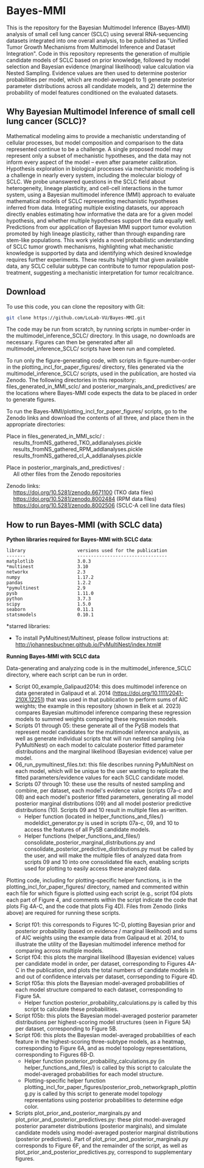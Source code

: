 Bayes-MMI
========

This is the repository for the Bayesian Multimodel Inference (Bayes-MMI) analysis of small cell lung cancer (SCLC) using 
several RNA-sequencing datasets integrated into one overall analysis, to be published as "Unified Tumor Growth 
Mechanisms from Multimodel Inference and Dataset Integration". Code in this repository represents the generation of
multiple candidate models of SCLC based on prior knowledge, followed by model selection and Bayesian evidence (marginal 
likelihood) value calculation via Nested Sampling. Evidence values are then used to determine posterior probabilities 
per model, which are model-averaged to 1) generate posterior parameter distributions across all candidate models, and 2) 
determine the probability of model features conditioned on the evaluated datasets. 

Why Bayesian Multimodel Inference of small cell lung cancer (SCLC)?
---------------------------------

Mathematical modeling aims to provide a mechanistic understanding of cellular processes, but model composition and 
comparison to the data represented continue to be a challenge. A single proposed model may represent only a subset of 
mechanistic hypotheses, and the data may not inform every aspect of the model – even after parameter calibration. 
Hypothesis exploration in biological processes via mechanistic modeling is a challenge in nearly every system, including 
the molecular biology of SCLC. We probe unanswered questions in the SCLC field about 
heterogeneity, lineage plasticity, and cell-cell interactions in the tumor system, using a Bayesian multimodel 
inference (MMI) approach to evaluate mathematical models of SCLC representing mechanistic hypotheses inferred from 
data. Integrating multiple existing datasets, our approach directly enables estimating how informative the data are 
for a given model hypothesis, and whether multiple hypotheses support the data equally well. Predictions from our 
application of Bayesian MMI support tumor evolution promoted by high lineage plasticity, rather than through expanding 
rare stem-like populations. This work yields a novel probabilistic understanding of SCLC tumor growth mechanisms, 
highlighting what mechanistic knowledge is supported by data and identifying which desired knowledge requires further 
experiments. These results highlight that given available data, any SCLC cellular subtype can contribute to tumor 
repopulation post-treatment, suggesting a mechanistic interpretation for tumor recalcitrance.
                                                                                                                    

Download
--------
To use this code, you can clone the repository with Git:
```bash
git clone https://github.com/LoLab-VU/Bayes-MMI.git
```

The code may be run from scratch, by running scripts in number-order in the multimodel_inference_SCLC/ directory. In
this usage, no downloads are necessary. Figures can then be generated after all multimodel_inference_SCLC/ scripts have 
been run and completed.

To run only the figure-generating code, with scripts in figure-number-order in the plotting_incl_for_paper_figures/ 
directory, files generated via the multimodel_inference_SCLC/ scripts, used in the publication, are hosted via Zenodo.
The following directories in this repository: files_generated_in_MMI_sclc/ and posterior_marginals_and_predictives/ are the
locations where Bayes-MMI code expects the data to be placed in order to generate figures.

To run the Bayes-MMI/plotting_incl_for_paper_figures/ scripts, go to the Zenodo links and download the contents of all three, and place them in the appropriate directories:

Place in files_generated_in_MMI_sclc/ : <br>
&emsp; results_fromNS_gathered_TKO_addlanalyses.pickle <br>
&emsp; results_fromNS_gathered_RPM_addlanalyses.pickle <br>
&emsp; results_fromNS_gathered_cl_A_addlanalyses.pickle <br>

Place in posterior_marginals_and_predictives/ : <br>
&emsp; All other files from the Zenodo repositories

Zenodo links: <br>
&emsp; https://doi.org/10.5281/zenodo.6671100 (TKO data files) <br>
&emsp; https://doi.org/10.5281/zenodo.8002484 (RPM data files) <br>
&emsp; https://doi.org/10.5281/zenodo.8002506 (SCLC-A cell line data files)

How to run Bayes-MMI (with SCLC data)
------------------------------------

**Python libraries required for Bayes-MMI with SCLC data**:
```angular2html
library                   versions used for the publication
-------                   ---------------------------------
matplotlib                3.0.3
*multinest                3.10
networkx                  2.3
numpy                     1.17.2
pandas                    1.2.2
*pymultinest              2.9
pysb                      1.11.0
python                    3.7.3
scipy                     1.5.0
seaborn                   0.11.1
statsmodels               0.10.1
```

*starred libraries:
- To install PyMultinest/Multinest, please follow instructions at: http://johannesbuchner.github.io/PyMultiNest/index.html#

**Running Bayes-MMI with SCLC data**

Data-generating and analyzing code is in the multimodel_inference_SCLC directory,
where each script can be run in order. 
- Script 00_example_Galipaud2014: this does multimodel inference on data generated in Galipaud et al. 2014 (https://doi.org/10.1111/2041-210X.12251) that was used in that publication to perform sums of AIC weights; the example in this repository (shown in Beik et al. 2023) compares Bayesian multimodel inference comparing these regression models to summed weights comparing these regression models.
- Scripts 01 through 05: these generate all of the
PySB models that represent model candidates for the multimodel inference analysis,
as well as generate individual scripts that will run nested sampling (via PyMultiNest)
on each model to calculate posterior fitted parameter distributions and the marginal
likelihood (Bayesian evidence) value per model. 
- 06_run_pymultinest_files.txt: this file describes
running PyMultiNest on each model, which will be unique to the user wanting to
replicate the fitted parameters/evidence values for each SCLC candidate model.
- Scripts 07 through 10: these use the results of nested sampling and combine, per dataset, each model's evidence
value (scripts 07a-c and 08) and each model's posterior fitted parameters, generating
all model posterior marginal distributions (09) and all model posterior predictive
distributions (10). Scripts 09 and 10 result in multiple files as-written.
  - Helper function (located in helper_functions_and_files/) modeldict_generator.py is used in scripts 07a-c, 09, and 10
  to access the features of all PySB candidate models.
  - Helper functions (helper_functions_and_files/) consolidate_posterior_marginal_distributions.py and
  consolidate_posterior_predictive_distributions.py must be called by the user, and will make the multiple files of
  analyzed data from scripts 09 and 10 into one consolidated file each, enabling scripts used for plotting to easily
  access these analyzed data.

Plotting code, including for plotting-specific helper functions, is in the plotting_incl_for_paper_figures/ directory, 
named and commented within each file for which figure is plotted using each script (e.g., script f04 plots each part of 
Figure 4, and comments within the script indicate the code that plots Fig 4A-C, and the code that plots Fig 4D). Files 
from Zenodo (links above) are required for running these scripts.
- Script f01: this corresponds to Figures 1C-D, plotting Bayesian prior and posterior probability (based on evidence / marginal likelihood) and sums of AIC weights using the example data from Galipaud et al. 2014, to illustrate the utility of the Bayesian multimodel inference method for comparing across multiple models.
- Script f04: this plots the marginal likelihood (Bayesian evidence) values per candidate model in order, per dataset, 
corresponding to Figures 4A-C in the publication, and plots the total numbers of candidate models in and out of 
confidence intervals per dataset, corrseponding to Figure 4D.
- Script f05a: this plots the Bayesian model-averaged probabilities of each model structure compared to each dataset, 
corresponding to Figure 5A.
  - Helper function posterior_probability_calculations.py is called by this script to calculate these probabilities.
- Script f05b: this plots the Bayesian model-averaged posterior parameter distributions per highest-scoring model 
structures (seen in Figure 5A) per dataset, corresponding to Figure 5B.
- Script f06: this plots the Bayesian model-averaged probabilities of each feature in the highest-scoring three-subtype
models, as a heatmap, corresponding to Figure 6A, and as model topology representations, corresponding to Figures 6B-D.
  - Helper function posterior_probability_calculations.py (in helper_functions_and_files/) is called by this script to 
  calculate the model-averaged probabilities for each model structure.
  - Plotting-specific helper function plotting_incl_for_paper_figures/posterior_prob_networkgraph_plotting.py is called
  by this script to generate model topology representations using posterior probabilities to determine edge color.
- Scripts plot_prior_and_posterior_marginals.py and plot_prior_and_posterior_predictives.py: these plot model-averaged 
posterior parameter distributions (posterior marginals), and simulate candidate models using model-averaged posterior 
marginal distributions (posterior predictives). Part of plot_prior_and_posterior_marginals.py corresponds to
Figure 6F, and the remainder of the script, as well as plot_prior_and_posterior_predictives.py, correspond to 
supplementary figures.

